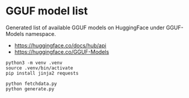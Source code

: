 # GGUF model list

Generated list of available GGUF models on HuggingFace under GGUF-Models
namespace.

- https://huggingface.co/docs/hub/api
- https://huggingface.co/GGUF-Models

```console
python3 -m venv .venv
source .venv/bin/activate
pip install jinja2 requests

python fetchdata.py
python generate.py
```

